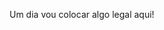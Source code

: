 <!-- ![Top Langs](https://github-readme-stats.vercel.app/api/top-langs/?username=Carmofrasao&layout=compact) 
https://github.com/anuraghazra/github-readme-stats/blob/master/docs/readme_pt-BR.md -->
Um dia vou colocar algo legal aqui!
